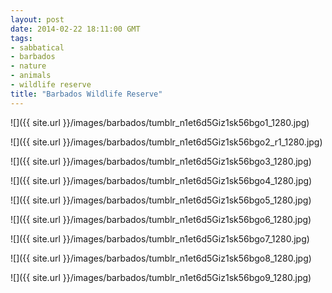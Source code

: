 ```yaml
---
layout: post
date: 2014-02-22 18:11:00 GMT
tags:
- sabbatical
- barbados
- nature
- animals
- wildlife reserve
title: "Barbados Wildlife Reserve"
---
```

![]({{ site.url }}/images/barbados/tumblr_n1et6d5Giz1sk56bgo1_1280.jpg)

![]({{ site.url }}/images/barbados/tumblr_n1et6d5Giz1sk56bgo2_r1_1280.jpg)

![]({{ site.url }}/images/barbados/tumblr_n1et6d5Giz1sk56bgo3_1280.jpg)

![]({{ site.url }}/images/barbados/tumblr_n1et6d5Giz1sk56bgo4_1280.jpg)

![]({{ site.url }}/images/barbados/tumblr_n1et6d5Giz1sk56bgo5_1280.jpg)

![]({{ site.url }}/images/barbados/tumblr_n1et6d5Giz1sk56bgo6_1280.jpg)

![]({{ site.url }}/images/barbados/tumblr_n1et6d5Giz1sk56bgo7_1280.jpg)

![]({{ site.url }}/images/barbados/tumblr_n1et6d5Giz1sk56bgo8_1280.jpg)

![]({{ site.url }}/images/barbados/tumblr_n1et6d5Giz1sk56bgo9_1280.jpg)
